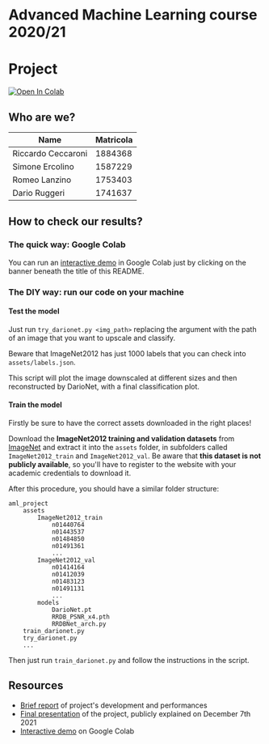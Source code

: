 # Advanced Machine Learning course 2020/21
# Project

[![Open In Colab](https://colab.research.google.com/assets/colab-badge.svg)](https://colab.research.google.com/drive/1SjIv-DGM3X2QDy1SY_hVz-hn75dqsYB_?usp=sharing)

## Who are we?
| Name | Matricola |
| --- | --- |
| Riccardo Ceccaroni | 1884368 |
| Simone Ercolino | 1587229 |
| Romeo Lanzino | 1753403 |
| Dario Ruggeri | 1741637 |

## How to check our results?
### The quick way: Google Colab
You can run an [interactive demo](https://colab.research.google.com/drive/1SjIv-DGM3X2QDy1SY_hVz-hn75dqsYB_?usp=sharing) in Google Colab just by clicking on the banner beneath the title of this README.

### The DIY way: run our code on your machine

#### Test the model
Just run `try_darionet.py <img_path>` replacing the argument with the path of an image that you want to upscale and classify.

Beware that ImageNet2012 has just 1000 labels that you can check into `assets/labels.json`.

This script will plot the image downscaled at different sizes and then reconstructed by DarioNet, with a final classification plot.

#### Train the model

Firstly be sure to have the correct assets downloaded in the right places! 

Download the **ImageNet2012 training and validation datasets** from [ImageNet](www.image-net.org) and extract it into the `assets` folder, in subfolders called `ImageNet2012_train` and `ImageNet2012_val`. 
Be aware that **this dataset is not publicly available**, so you'll have to register to the website with your academic credentials to download it.

After this procedure, you should have a similar folder structure:

```
aml_project
    assets
        ImageNet2012_train
            n01440764
            n01443537
            n01484850
            n01491361
            ...
        ImageNet2012_val
            n01414164
            n01412039
            n01483123
            n01491131
            ...
        models
            DarioNet.pt
            RRDB_PSNR_x4.pth
            RRDBNet_arch.py
    train_darionet.py
    try_darionet.py
    ...
```

Then just run `train_darionet.py` and follow the instructions in the script.


## Resources
- [Brief report](https://drive.google.com/file/d/1zC_8VIzTyizQplvMEEK7Jqbuh557_V79/view?usp=sharing) of project's development and performances
- [Final presentation](https://docs.google.com/presentation/d/1aNI4n8BEENaebQcXuPHGfZCY1ghCCCj-523Y_etqXE4/edit?usp=sharing) of the project, publicly explained on December 7th 2021
- [Interactive demo](https://colab.research.google.com/drive/1SjIv-DGM3X2QDy1SY_hVz-hn75dqsYB_?usp=sharing) on Google Colab

